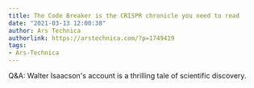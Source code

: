 ```yaml
---
title: The Code Breaker is the CRISPR chronicle you need to read
date: "2021-03-13 12:00:38"
author: Ars Technica
authorlink: https://arstechnica.com/?p=1749419
tags:
- Ars-Technica
---
```

Q&#038;A: Walter Isaacson's account is a thrilling tale of scientific discovery. 